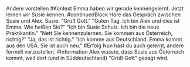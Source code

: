 Andere vorstellen
#Kontext Emma haben wir gerade kennengelernt. Jetzt lernen wir Susie kennen.
#continuedBlock Höre das Gespräch zwischen Susie und Alex.
Susie: "Grüß Gott."
"Guten Tag. Ich bin Alex und dies ist Emma. Wie heißen Sie?"
"Ich bin Susie Schulz. Ich bin die neue Praktikantin."
"Nett Sie kennenzulernen. Sie kommen aus Österreich, richtig?"
"Ja, das ist richtig."
"Ich komme aus Deutschland. Emma kommt aus den USA. Sie ist auch neu."
#Erfolg Nun hast du auch gelernt, andere formell vorzustellen.
#Information Alex wusste, dass Susie aus Österreich kommt, weil dort (und in Süddeutschland) "Grüß Gott" gesagt wird.